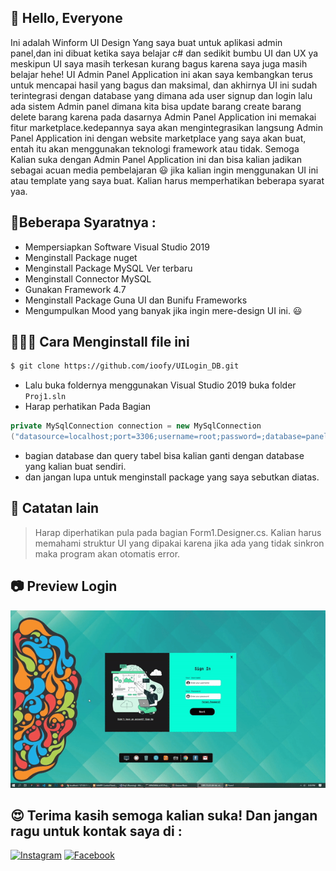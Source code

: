 ## 👋 Hello, Everyone

Ini adalah Winform UI Design Yang saya buat untuk aplikasi admin panel,dan ini dibuat ketika saya belajar c# dan sedikit bumbu UI dan UX
ya meskipun UI saya masih terkesan kurang bagus karena saya juga masih belajar hehe! UI Admin Panel Application ini akan saya kembangkan 
terus untuk mencapai hasil yang bagus dan maksimal, dan akhirnya UI ini sudah terintegrasi dengan database yang dimana ada user signup dan login
lalu ada sistem Admin panel dimana kita bisa update barang create barang delete barang karena pada dasarnya Admin Panel Application ini memakai 
fitur marketplace.kedepannya saya akan mengintegrasikan langsung Admin Panel Application ini dengan website marketplace yang saya akan buat,
entah itu akan menggunakan teknologi framework atau tidak. Semoga Kalian suka dengan Admin Panel Application ini
dan bisa kalian jadikan sebagai acuan media pembelajaran 😃
jika kalian ingin menggunakan UI ini atau template yang saya buat. Kalian harus memperhatikan
beberapa syarat yaa.

## 📌Beberapa Syaratnya :
  * Mempersiapkan Software Visual Studio 2019
  * Menginstall Package nuget
  * Menginstall Package MySQL Ver terbaru
  * Menginstall Connector MySQL
  * Gunakan Framework 4.7
  * Menginstall Package Guna UI dan Bunifu Frameworks
  * Mengumpulkan Mood yang banyak jika ingin mere-design UI ini. 😃

## 👩🏾‍💻 Cara Menginstall file ini

```bash
$ git clone https://github.com/ioofy/UILogin_DB.git

```
 * Lalu buka foldernya menggunakan Visual Studio 2019 buka folder ```Proj1.sln ```
 * Harap perhatikan Pada Bagian

```csharp
private MySqlConnection connection = new MySqlConnection
("datasource=localhost;port=3306;username=root;password=;database=panel_db");

```
* bagian database dan query tabel bisa kalian ganti dengan database yang kalian buat sendiri.
* dan jangan lupa untuk menginstall package yang saya sebutkan diatas.

## 📝 Catatan lain

 > Harap diperhatikan pula pada bagian Form1.Designer.cs.
 > Kalian harus memahami struktur UI yang dipakai karena jika ada yang tidak sinkron maka program akan otomatis error.

## 📷 Preview Login

 <img src="resources/gif/preview.gif" />

## 😍 Terima kasih semoga kalian suka! Dan jangan ragu untuk kontak saya di :
<p>
 <a href="https://www.instagram.com/rizukyy27_" target="_blank"><img src="https://img.shields.io/badge/Instagram-%23E4405F.svg?&style=flat-square&logo=instagram&logoColor=white" height="32px" alt="Instagram"></a>
 <a href="https://www.facebook.com/Rahxephonz" target="_blank"><img src="https://img.shields.io/badge/Facebook-1877F2?style=for-the-badge&logo=facebook&logoColor=white" height="32px" alt="Facebook"></a>
</p>

